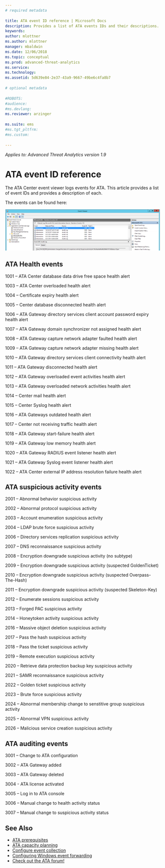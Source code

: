 ```yaml
---
# required metadata

title: ATA event ID reference | Microsoft Docs 
description: Provides a list of ATA events IDs and their descriptions. 
keywords:
author: mlottner
ms.author: mlottner
manager: mbaldwin
ms.date: 12/06/2018
ms.topic: conceptual
ms.prod: advanced-threat-analytics
ms.service:
ms.technology:
ms.assetid: 5d639e84-2e37-43a9-9667-49be6c4fa8b7

# optional metadata

#ROBOTS:
#audience:
#ms.devlang:
ms.reviewer: arzinger

ms.suite: ems
#ms.tgt_pltfrm:
#ms.custom:

---
```


*Applies to: Advanced Threat Analytics version 1.9*


# ATA event ID reference

The ATA Center event viewer logs events for ATA. This article provides a list of event IDs and provides a description of each.

The events can be found here:

![event ID location](./media/event-id-location.png)

## ATA Health events

1001 – ATA Center database data drive free space health alert 

1003 – ATA Center overloaded health alert 

1004 – Certificate expiry health alert 

1005 – Center database disconnected health alert 

1006 – ATA Gateway directory services client account password expiry health alert 

1007 – ATA Gateway domain synchronizer not assigned health alert 

1008 – ATA Gateway capture network adapter faulted health alert 

1009 – ATA Gateway capture network adapter missing health alert 

1010 – ATA Gateway directory services client connectivity health alert 

1011 – ATA Gateway disconnected health alert 

1012 – ATA Gateway overloaded event activities health alert 

1013 – ATA Gateway overloaded network activities health alert 

1014 – Center mail health alert 

1015 – Center Syslog health alert 

1016 – ATA Gateways outdated health alert 

1017 – Center not receiving traffic health alert 

1018 – ATA Gateway start-failure health alert 

1019 – ATA Gateway low memory health alert 

1020 – ATA Gateway RADIUS event listener health alert 

1021 – ATA Gateway Syslog event listener health alert 

1022 – ATA Center external IP address resolution failure health alert 
 
## ATA suspicious activity events

2001 – Abnormal behavior suspicious activity 

2002 – Abnormal protocol suspicious activity 

2003 – Account enumeration suspicious activity 

2004 – LDAP brute force suspicious activity 

2006 – Directory services replication suspicious activity 

2007 – DNS reconnaissance suspicious activity 

2008 – Encryption downgrade suspicious activity (no subtype)

2009 – Encryption downgrade suspicious activity (suspected GoldenTicket)
       
2010 – Encryption downgrade suspicious activity (suspected Overpass-The-Hash)

2011 – Encryption downgrade suspicious activity (suspected Skeleton-Key)

2012 – Enumerate sessions suspicious activity 

2013 – Forged PAC suspicious activity 

2014 – Honeytoken activity suspicious activity 

2016 – Massive object deletion suspicious activity 

2017 – Pass the hash suspicious activity 

2018 – Pass the ticket suspicious activity 

2019 – Remote execution suspicious activity 

2020 – Retrieve data protection backup key suspicious activity 

2021 – SAMR reconnaissance suspicious activity 

2022 – Golden ticket suspicious activity 

2023 – Brute force suspicious activity 

2024 – Abnormal membership change to senstitive group suspicious activity 

2025 – Abnormal VPN suspicious activity

2026 – Malicious service creation suspicious activity

## ATA auditing events

3001 – Change to ATA configuration 

3002 – ATA Gateway added

3003 – ATA Gateway deleted

3004 - ATA license activated

3005 – Log in to ATA console

3006 – Manual change to health activity status 

3007 – Manual change to suspicious activity status 


## See Also
- [ATA prerequisites](ata-prerequisites.md)
- [ATA capacity planning](ata-capacity-planning.md)
- [Configure event collection](configure-event-collection.md)
- [Configuring Windows event forwarding](configure-event-collection.md#configuring-windows-event-forwarding)
- [Check out the ATA forum!](https://social.technet.microsoft.com/Forums/security/home?forum=mata)
